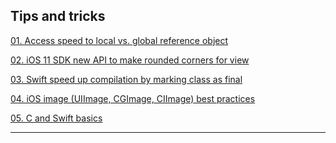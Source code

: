## Tips and tricks

[01. Access speed to local vs. global reference object](./Tips%20and%20Tricks/01.%20Access%20speed%20local%20vs.%20global%20reference%20object/README.md)

[02. iOS 11 SDK new API to make rounded corners for view](./Tips%20and%20Tricks/02.%20iOS%2011%20SDK%20new%20API%20to%20make%20rounded%20corners/README.md)

[03. Swift speed up compilation by marking class as final](./Tips%20and%20Tricks/03.%20Swift%20speed%20up%20compilation%20by%20marking%20class%20as%20final/README.md)

[04. iOS image (UIImage, CGImage, CIImage) best practices](./Tips%20and%20Tricks/04.%20iOS%20image%20(UIImage,%20CGImage,%20CIImage)%20best%20practices/README.md)

[05. C and Swift basics](./Tips%20and%20Tricks/05.%20C%20and%20Swift%20basics/README.md)

---

